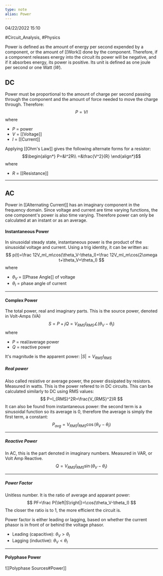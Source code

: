 ```yaml
---
type: note
alias: Power
---
```

04/22/2022 15:10

  #Circuit_Analysis, #Physics 

Power is defined as the amount of energy per second expended by a component, or the amount of [[Work]] done by the component. Therefore, if a component releases energy into the circuit its power will be negative, and if it absorbes energy, its power is positive. Its unit is defined as one joule per second or one Watt ($W$).

## DC
Power must be proportional to the amount of charge per second passing through the component and the amount of force needed to move the charge through. Therefore:
$$
P=VI
$$
where
- $P$ = power
- $V$ = [[Voltage]]
- $I$ = [[Current]]

Applying [[Ohm's Law]] gives the following alternate forms for a resistor:
$$\begin{align*}
P=&I^2R\\
=&\frac{V^2}{R}
\end{align*}$$
where
- $R$ = [[Resistance]]

---

## AC
Power in [[Alternating Current]] has an imaginary component in the frequency domain. Since voltage and current are time varying functions, the one component's power is also time varying. Therefore power can only be calculated at an instant or as an average.

#### Instantaneous Power
In sinusoidal steady state, instantaneous power is the product of the sinusoidal voltage and current. Using a trig identity, it can be written as:
$$
p(t)=\frac 12V_mI_m\cos(\theta_V-\theta_I)+\frac 12V_mI_m\cos(2\omega t+\theta_V+\theta_I)
$$
where
- $\theta_V$ = [[Phase Angle]] of voltage
- $\theta_I$ = phase angle of current

---

#### Complex Power
The total power, real and imaginary parts. This is the source power, denoted in Volt-Amps (VA)
$$
S=P+jQ=V_{RMS}I_{RMS}\angle(\theta_V-\theta_I)
$$
where
- $P$ = real/average power
- $Q$ = reactive power

It's magnitude is the apparent power: $\left|S\right| =V_{RMS}I_{RMS}$ 

##### Real power
Also called resistive or average power, the power dissipated by resistors. Measured in watts. This is the power refered to in DC circuits. This can be calculated similarly to DC using RMS values:
$$
P=I_{RMS}^2R=\frac{V_{RMS}^2}R
$$
It can also be found from instantaneous power: the second term is a sinusoidal function so its average is 0, therefore the average is simply the first term, a constant:
$$
P_{avg}=V_{RMS}I_{RMS}\cos(\theta_V-\theta_I)
$$

---

##### Reactive Power
In AC, this is the part denoted in imaginary numbers. Measured in VAR, or Volt Amp Reactive. 
$$
Q=V_{RMS}I_{RMS}\sin(\theta_V-\theta_I)
$$

---

##### Power Factor
Unitless number. It is the ratio of average and apparant power:
$$
PF=\frac P{\left|S\right|}=\cos(\theta_V-\theta_I)
$$
The closer the ratio is to 1, the more efficient the circuit is.

Power factor is either leading or lagging, based on whether the current phasor is in front of or behind the voltage phasor.
- Leading (capacitive): $\theta_V>\theta_I$ 
- Lagging (inductive): $\theta_V<\theta_I$

---

#### Polyphase Power
![[Polyphase Sources#Power]]